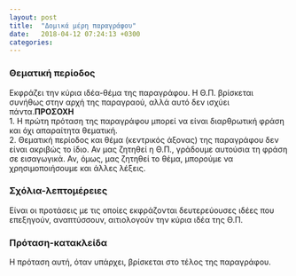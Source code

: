 ```yaml
---
layout: post
title:  "Δομικά μέρη παραγράφου"
date:   2018-04-12 07:24:13 +0300
categories: 
---
```


<html>
<head>
	<title>
		Δομικά μέρη παραγράφου
	</title>
</head>
<body>	
<html>
<head>
	<title>
		Δομικά μέρη παραγράφου
	</title>
</head>
<body>	
<div class="grid-container">
  <div class="grid-item"><p>
  	<h3>Θεματική περίοδος</h3>
  	<p>Εκφράζει την κύρια ιδέα-θέμα της παραγράφου. Η Θ.Π. βρίσκεται συνήθως στην αρχή της παραγραού, αλλά αυτό δεν ισχύει πάντα.<b>ΠΡΟΣΟΧΗ</b><br>1. Η πρώτη πρόταση της παραγράφου μπορεί να είναι διαρθρωτική φράση και όχι απαραίτητα θεματική. <br>
	2. Θεματική περίοδος και θέμα (κεντρικός άξονας) της παραγράφου δεν είναι ακριβώς το ίδιο. Αν μας ζητηθεί η Θ.Π., γράδουμε αυτούσια τη φράση σε εισαγωγικά. Αν, όμως, μας ζητηθεί το θέμα, μπορούμε να χρησιμοποιήσουμε και άλλες λέξεις.</p>
  </p></div>  <div class="grid-item"><p>
  	<h3>Σχόλια-λεπτομέρειες</h3>
  	Είναι οι προτάσεις με τις οποίες εκφράζονται δευτερεύουσες ιδέες που επεξηγούν, αναπτύσσουν, αιτιολογούν την κύρια ιδέα της Θ.Π.
  </p></div>
<div class="grid-item"><p>
	<h3>Πρόταση-κατακλείδα</h3>
  	Η πρόταση αυτή, όταν υπάρχει, βρίσκεται στο τέλος της παραγράφου.
  </p></div>

</body>
</html>
</body>
</html>